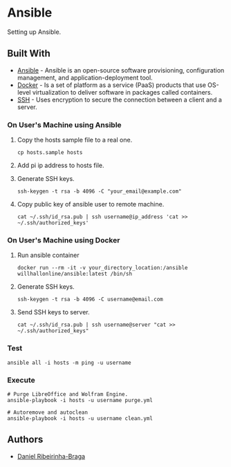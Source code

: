 # Ansible

Setting up Ansible.

## Built With

* [Ansible](https://www.ansible.com/) - Ansible is an open-source software provisioning, configuration management, and application-deployment tool.
* [Docker](https://www.docker.com/) - Is a set of platform as a service (PaaS) products that use OS-level virtualization to deliver software in packages called containers.
* [SSH](https://www.ssh.com/ssh/?utm_source=s&utm_medium=nav&utm_campaign=head) - Uses encryption to secure the connection between a client and a server.

### On User's Machine using Ansible

1. Copy the hosts sample file to a real one.

    ```shell
    cp hosts.sample hosts
    ```

2. Add pi ip address to hosts file.

3. Generate SSH keys.

    ```shell
    ssh-keygen -t rsa -b 4096 -C "your_email@example.com"
    ```

4. Copy public key of ansible user to remote machine.

    ```shell
    cat ~/.ssh/id_rsa.pub | ssh username@ip_address 'cat >> ~/.ssh/authorized_keys'
    ```

### On User's Machine using Docker

1. Run ansible container

    ```shell
    docker run --rm -it -v your_directory_location:/ansible willhallonline/ansible:latest /bin/sh
    ```

2. Generate SSH keys.

    ```shell
    ssh-keygen -t rsa -b 4096 -C username@email.com
    ```

3. Send SSH keys to server.

    ```shell
    cat ~/.ssh/id_rsa.pub | ssh username@server "cat >> ~/.ssh/authorized_keys"
    ```

### Test

  ```shell
  ansible all -i hosts -m ping -u username
  ```

### Execute

  ```shell
  # Purge LibreOffice and Wolfram Engine.
  ansible-playbook -i hosts -u username purge.yml

  # Autoremove and autoclean
  ansible-playbook -i hosts -u username clean.yml
  ```

## Authors

* [Daniel Ribeirinha-Braga](https://github.com/DBragz)
